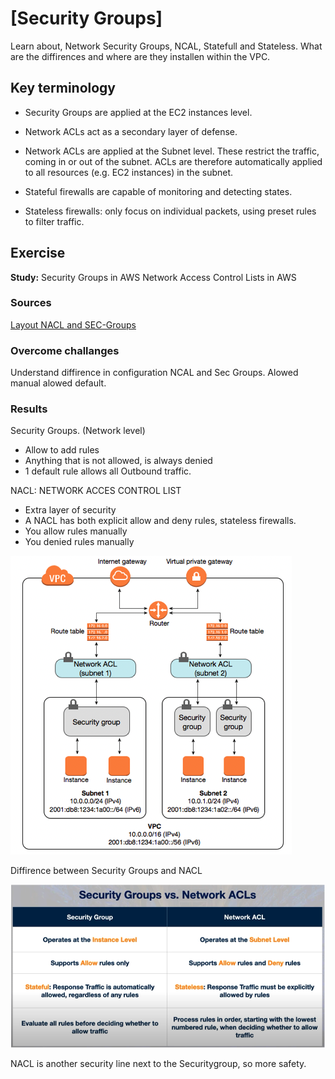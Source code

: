 # [Security Groups]

Learn about, Network Security Groups, NCAL, Statefull and Stateless. 
What are the diffirences and where are they installen within the VPC.

## Key terminology
- Security Groups are applied at the EC2 instances level.

- Network ACLs act as a secondary layer of defense.

- Network ACLs are applied at the Subnet level. These restrict the traffic, coming in or out of the subnet. ACLs are therefore automatically applied to all resources (e.g. EC2 instances) in the subnet.

- Stateful firewalls are capable of monitoring and detecting states.

- Stateless firewalls: only focus on individual packets, using preset rules to filter traffic.

## Exercise

**Study:**
Security Groups in AWS
Network Access Control Lists in AWS

### Sources
[Layout NACL and SEC-Groups](https://harvestingclouds.com/post/azure-for-aws-professionals-networking-aws-06-network-acls-vs-security-groups/)

### Overcome challanges

Understand diffirence in configuration NCAL and Sec Groups. Alowed manual alowed default. 

### Results

Security Groups.  (Network level)
- Allow to add rules
- Anything that is not allowed, is always denied 
- 1 default rule allows all Outbound traffic. 

NACL: NETWORK ACCES CONTROL LIST 
- Extra layer of security
- A NACL has both explicit allow and deny rules, stateless firewalls.
- You allow rules manually
- You denied rules manually 

![layout](../00_includes/VPCACL.png)

Diffirence between Security Groups and NACL

![sec vs NACL](../00_includes/sec%20vs%20ACLs.png)

NACL is another security line next to the Securitygroup, so more safety.



